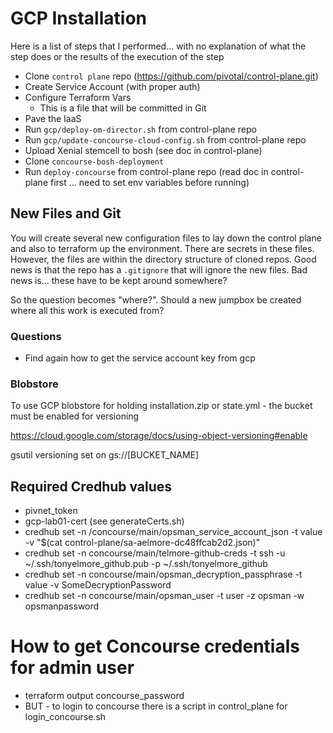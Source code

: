 # GCP Installation

Here is a list of steps that I performed... with no explanation of what the step does or the results of the execution of the step

* Clone `control plane` repo (https://github.com/pivotal/control-plane.git)
* Create Service Account (with proper auth)
* Configure Terraform Vars
  * This is a file that will be committed in Git
* Pave the IaaS
* Run `gcp/deploy-om-director.sh` from control-plane repo 
* Run `gcp/update-concourse-cloud-config.sh` from control-plane repo
* Upload Xenial stemcell to bosh (see doc in control-plane)
* Clone `concourse-bosh-deployment`
* Run `deploy-concourse` from control-plane repo (read doc in control-plane first ... need to set env variables before running)

## New Files and Git

You will create several new configuration files to lay down the control plane and also to terraform up the environment.  There are secrets in these files.  However, the files are within the directory structure of cloned repos.  Good news is that the repo has a `.gitignore` that will ignore the new files.  Bad news is... these have to be kept around somewhere?

So the question becomes "where?".  Should a new jumpbox be created where all this work is executed from?

### Questions

* Find again how to get the service account key from gcp

### Blobstore

To use GCP blobstore for holding installation.zip or state.yml - the bucket must be enabled for versioning

https://cloud.google.com/storage/docs/using-object-versioning#enable

gsutil versioning set on gs://[BUCKET_NAME]

## Required Credhub values

* pivnet_token
* gcp-lab01-cert                  (see generateCerts.sh)
* credhub set -n /concourse/main/opsman_service_account_json -t value -v "$(cat control-plane/sa-aelmore-dc48ffcab2d2.json)"
* credhub set -n concourse/main/telmore-github-creds -t ssh -u ~/.ssh/tonyelmore_github.pub -p ~/.ssh/tonyelmore_github
* credhub set -n concourse/main/opsman_decryption_passphrase -t value -v SomeDecryptionPassword
* credhub set -n concourse/main/opsman_user -t user -z opsman -w opsmanpassword

# How to get Concourse credentials for admin user
* terraform output concourse_password
* BUT - to login to concourse there is a script in control_plane for login_concourse.sh

